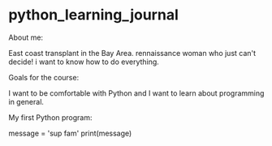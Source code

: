 # python_learning_journal

About me:

East coast transplant in the Bay Area. rennaissance woman who just can't decide! i want to know how to do everything.

Goals for the course: 

I want to be comfortable with Python and I want to learn about programming in general.

My first Python program:

message = 'sup fam'
print(message)

